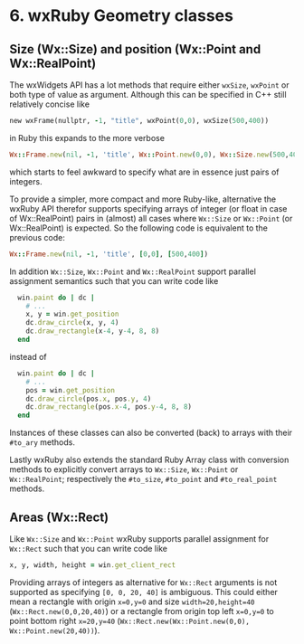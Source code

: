 <!--
# @markup markdown
# @title 6. wxRuby geometry classes
-->

# 6. wxRuby Geometry classes

## Size (Wx::Size) and position (Wx::Point and Wx::RealPoint)

The wxWidgets API has a lot methods that require either `wxSize`, `wxPoint` or both type of value as argument. Although 
this can be specified in C++ still relatively concise like 
```ruby
new wxFrame(nullptr, -1, "title", wxPoint(0,0), wxSize(500,400))
```
in Ruby this expands to the more verbose 
```ruby
Wx::Frame.new(nil, -1, 'title', Wx::Point.new(0,0), Wx::Size.new(500,400))
```
which starts to feel awkward to specify what are in essence just pairs of integers.

To provide a simpler, more compact and more Ruby-like, alternative the wxRuby API therefor supports specifying arrays
of integer (or float in case of Wx::RealPoint) pairs in (almost) all cases where `Wx::Size` or `Wx::Point` 
(or Wx::RealPoint) is expected. So the following code is equivalent to the previous code:
```ruby
Wx::Frame.new(nil, -1, 'title', [0,0], [500,400])
```

In addition `Wx::Size`, `Wx::Point` and `Wx::RealPoint` support parallel assignment semantics such that you can write code like
```ruby
  win.paint do | dc |
    # ...    
    x, y = win.get_position
    dc.draw_circle(x, y, 4)
    dc.draw_rectangle(x-4, y-4, 8, 8)
  end
```
instead of
```ruby
  win.paint do | dc |
    # ...    
    pos = win.get_position
    dc.draw_circle(pos.x, pos.y, 4)
    dc.draw_rectangle(pos.x-4, pos.y-4, 8, 8)
  end
```

Instances of these classes can also be converted (back) to arrays with their `#to_ary` methods.

Lastly wxRuby also extends the standard Ruby Array class with conversion methods to explicitly convert
arrays to `Wx::Size`, `Wx::Point` or `Wx::RealPoint`; respectively the `#to_size`, `#to_point` and `#to_real_point` 
methods.

## Areas (Wx::Rect)

Like `Wx::Size` and `Wx::Point` wxRuby supports parallel assignment for `Wx::Rect` such that you can write code like
```ruby
x, y, width, height = win.get_client_rect
```

Providing arrays of integers as alternative for `Wx::Rect` arguments is not supported as specifying `[0, 0, 20, 40]` is
ambiguous. This could either mean a rectangle with origin `x=0,y=0` and size `width=20,height=40` (`Wx::Rect.new(0,0,20,40)`)
or a rectangle from origin top left `x=0,y=0` to point bottom right `x=20,y=40` (`Wx::Rect.new(Wx::Point.new(0,0), Wx::Point.new(20,40))`).
